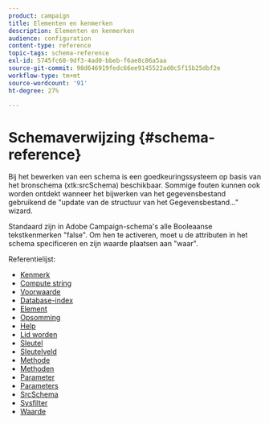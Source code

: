 ```yaml
---
product: campaign
title: Elementen en kenmerken
description: Elementen en kenmerken
audience: configuration
content-type: reference
topic-tags: schema-reference
exl-id: 5745fc60-9df3-4ad0-bbeb-f6ae8c86a5aa
source-git-commit: 98d646919fedc66ee9145522ad0c5f15b25dbf2e
workflow-type: tm+mt
source-wordcount: '91'
ht-degree: 27%

---
```


# Schemaverwijzing {#schema-reference}

Bij het bewerken van een schema is een goedkeuringssysteem op basis van het bronschema (xtk:srcSchema) beschikbaar. Sommige fouten kunnen ook worden ontdekt wanneer het bijwerken van het gegevensbestand gebruikend de &quot;update van de structuur van het Gegevensbestand...&quot; wizard.

Standaard zijn in Adobe Campaign-schema&#39;s alle Booleaanse tekstkenmerken &quot;false&quot;. Om hen te activeren, moet u de attributen in het schema specificeren en zijn waarde plaatsen aan &quot;waar&quot;.

Referentielijst:

* [Kenmerk](schema/attribute.md)
* [Compute string](schema/compute-string.md)
* [Voorwaarde](schema/condition.md)
* [Database-index](schema/db-index.md)
* [Element](schema/element.md)
* [Opsomming](schema/enumeration.md)
* [Help](schema/help.md)
* [Lid worden](schema/join.md)
* [Sleutel](schema/key.md)
* [Sleutelveld](schema/keyfield.md)
* [Methode](schema/method.md)
* [Methoden](schema/methods.md)
* [Parameter](schema/param.md)
* [Parameters](schema/parameters.md)
* [SrcSchema](schema/srcschema.md)
* [Sysfilter](schema/sysfilter.md)
* [Waarde](schema/value.md)

